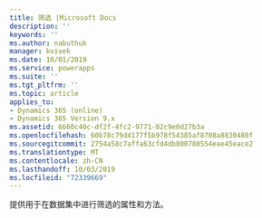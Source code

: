 ```yaml
---
title: 筛选 |Microsoft Docs
description: ''
keywords: ''
ms.author: nabuthuk
manager: kvivek
ms.date: 10/01/2019
ms.service: powerapps
ms.suite: ''
ms.tgt_pltfrm: ''
ms.topic: article
applies_to:
- Dynamics 365 (online)
- Dynamics 365 Version 9.x
ms.assetid: 6660c40c-df2f-4fc2-9771-02c9e0d27b3a
ms.openlocfilehash: 60b78c79d4177f5b978f54385af8708a8830480f
ms.sourcegitcommit: 2754a58c7affa63cfd4db800780554eae45eace2
ms.translationtype: MT
ms.contentlocale: zh-CN
ms.lasthandoff: 10/03/2019
ms.locfileid: "72339669"
---
```

提供用于在数据集中进行筛选的属性和方法。
